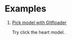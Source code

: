 # Examples

1. [Pick model with Gltfloader](https://linkungao.github.io/loadHumanModel_example/)

   Try click the heart model.
